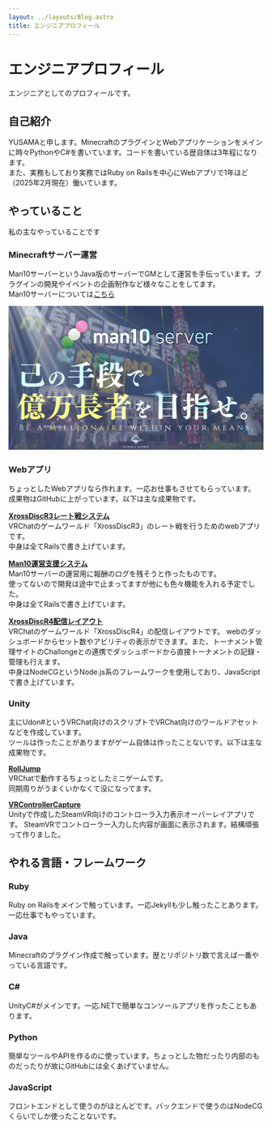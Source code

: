 ```yaml
---
layout: ../layouts/Blog.astro
title: エンジニアプロフィール
---
```


# エンジニアプロフィール

エンジニアとしてのプロフィールです。

## 自己紹介

YUSAMAと申します。MinecraftのプラグインとWebアプリケーションをメインに時々PythonやC#を書いています。コードを書いている歴自体は3年程になります。  
また、実務もしており実務ではRuby on Railsを中心にWebアプリで1年ほど（2025年2月現在）働いています。

## やっていること

私の主なやっていることです

### Minecraftサーバー運営

Man10サーバーというJava版のサーバーでGMとして運営を手伝っています。プラグインの開発やイベントの企画制作など様々なことをしてます。  
Man10サーバーについては[こちら](https://man10.red/)  

![JMSより引用](../assets/images/man10_top.webp)

### Webアプリ

ちょっとしたWebアプリなら作れます。一応お仕事もさせてもらっています。  
成果物はGitHubに上がっています。以下は主な成果物です。  

[**XrossDiscR3レート戦システム**](https://github.com/yusama125718/r3_web)  
VRChatのゲームワールド「XrossDiscR3」のレート戦を行うためのwebアプリです。  
中身は全てRailsで書き上げています。  

[**Man10運営支援システム**](https://github.com/yusama125718/reward_log)  
Man10サーバーの運営用に報酬のログを残そうと作ったものです。  
使ってないので開発は途中で止まってますが他にも色々機能を入れる予定でした。  
中身は全てRailsで書き上げています。  

[**XrossDiscR4配信レイアウト**](https://github.com/yusama125718/R4NodeCG)  
VRChatのゲームワールド「XrossDiscR4」の配信レイアウトです。
webのダッシュボードからセット数やアビリティの表示ができます。また、トーナメント管理サイトのChallongeとの連携でダッシュボードから直接トーナメントの記録・管理も行えます。  
中身はNodeCGというNode.js系のフレームワークを使用しており、JavaScriptで書き上げています。

### Unity

主にUdon#というVRChat向けのスクリプトでVRChat向けのワールドアセットなどを作成しています。  
ツールは作ったことがありますがゲーム自体は作ったことないです。以下は主な成果物です。  

[**RollJump**](https://github.com/yusama125718/RollJump/settings)  
VRChatで動作するちょっとしたミニゲームです。  
同期周りがうまくいかなくて没になってます。  

[**VRControllerCapture**](https://github.com/yusama125718/VRControllerCapture)  
Unityで作成したSteamVR向けのコントローラ入力表示オーバーレイアプリです。
SteamVRでコントローラー入力した内容が画面に表示されます。結構頑張って作りました。  

## やれる言語・フレームワーク

### Ruby

Ruby on Railsをメインで触っています。一応Jekyllも少し触ったことあります。  
一応仕事でもやっています。  

### Java

Minecraftのプラグイン作成で触っています。歴とリポジトリ数で言えば一番やっている言語です。

### C#

UnityC#がメインです。一応.NETで簡単なコンソールアプリを作ったこともあります。

### Python

簡単なツールやAPIを作るのに使っています。ちょっとした物だったり内部のものだったりが故にGitHubには全くあげていません。  

### JavaScript

フロントエンドとして使うのがほとんどです。バックエンドで使うのはNodeCGくらいでしか使ったことないです。
